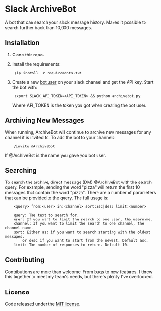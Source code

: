 # Slack ArchiveBot

A bot that can search your slack message history.  Makes it possible to search
further back than 10,000 messages.

## Installation

1. Clone this repo.
1. Install the requirements:

        pip install -r requirements.txt

1. Create a new [bot user](https://api.slack.com/bot-users) on your slack
channel and get the API key. Start the bot with:

        export SLACK_API_TOKEN=<API_TOKEN> && python archivebot.py

    Where API_TOKEN is the token you got when creating the bot user.

## Archiving New Messages

When running, ArchiveBot will continue to archive new messages for any channel it
is invited to.  To add the bot to your channels:

        /invite @ArchiveBot

If @ArchiveBot is the name you gave you bot user.

## Searching

To search the archive, direct message (DM) @ArchiveBot with the search query.
For example, sending the word "pizza" will return the first 10 messages that
contain the word "pizza".  There are a number of parameters that can be provided
to the query.  The full usage is:

        <query> from:<user> in:<channel> sort:asc|desc limit:<number>

        query: The text to search for.
        user: If you want to limit the search to one user, the username.
        channel: If you want to limit the search to one channel, the channel name.
        sort: Either asc if you want to search starting with the oldest messages,
            or desc if you want to start from the newest. Default asc.
        limit: The number of responses to return. Default 10.


## Contributing

Contributions are more than welcome.  From bugs to new features. I threw this
together to meet my team's needs, but there's plenty I've overlooked.

## License

Code released under the [MIT license](LICENSE).
